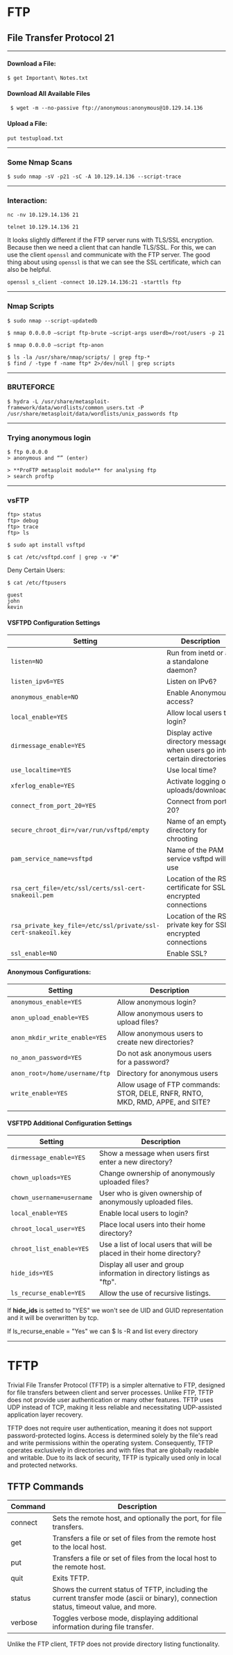 # **FTP**

## **File Transfer Protocol 21**


--------------------------------------------------------------------
#### Download a File:
```shell-session
$ get Important\ Notes.txt
```

#### Download All Available Files
```shell-session
 $ wget -m --no-passive ftp://anonymous:anonymous@10.129.14.136
```

#### Upload a File:
```shell-session
put testupload.txt 
```

--------------------------------------------------------------------
### Some Nmap Scans

```shell-session
$ sudo nmap -sV -p21 -sC -A 10.129.14.136 --script-trace
```

--------------------------------------------------------------------
### Interaction:

```shell-session
nc -nv 10.129.14.136 21
```
```shell-session
telnet 10.129.14.136 21
```

It looks slightly different if the FTP server runs with TLS/SSL encryption. Because then we need a client that can handle TLS/SSL. For this, we can use the client `openssl` and communicate with the FTP server. The good thing about using `openssl` is that we can see the SSL certificate, which can also be helpful.

```shell-session
openssl s_client -connect 10.129.14.136:21 -starttls ftp
```

--------------------------------------------------------------------
### Nmap Scripts

```shell-session
$ sudo nmap --script-updatedb
```

```
$ nmap 0.0.0.0 —script ftp-brute —script-args userdb=/root/users -p 21

$ nmap 0.0.0.0 —script ftp-anon

$ ls -la /usr/share/nmap/scripts/ | grep ftp-*
$ find / -type f -name ftp* 2>/dev/null | grep scripts
```

--------------------------------------------------------------------
### BRUTEFORCE

```
$ hydra -L /usr/share/metasploit-framework/data/wordlists/common_users.txt -P /usr/share/metasploit/data/wordlists/unix_passwords ftp
```

--------------------------------------------------------------------
### Trying anonymous login

```
$ ftp 0.0.0.0
> anonymous and “” (enter)
```
```
> **ProFTP metasploit module** for analysing ftp
> search proftp
```

--------------------------------------------------------------------
### vsFTP

```shell-session
ftp> status
ftp> debug
ftp> trace
ftp> ls
```

```shell-session
$ sudo apt install vsftpd 
```
```shell-session
$ cat /etc/vsftpd.conf | grep -v "#"
```
Deny Certain Users:
```shell-session
$ cat /etc/ftpusers

guest
john
kevin
```
#### VSFTPD Configuration Settings

| Setting                                                       | Description                                                               |
| ------------------------------------------------------------- | ------------------------------------------------------------------------- |
| `listen=NO`                                                   | Run from inetd or as a standalone daemon?                                 |
| `listen_ipv6=YES`                                             | Listen on IPv6?                                                           |
| `anonymous_enable=NO`                                         | Enable Anonymous access?                                                  |
| `local_enable=YES`                                            | Allow local users to login?                                               |
| `dirmessage_enable=YES`                                       | Display active directory messages when users go into certain directories? |
| `use_localtime=YES`                                           | Use local time?                                                           |
| `xferlog_enable=YES`                                          | Activate logging of uploads/downloads?                                    |
| `connect_from_port_20=YES`                                    | Connect from port 20?                                                     |
| `secure_chroot_dir=/var/run/vsftpd/empty`                     | Name of an empty directory for chrooting                                  |
| `pam_service_name=vsftpd`                                     | Name of the PAM service vsftpd will use                                   |
| `rsa_cert_file=/etc/ssl/certs/ssl-cert-snakeoil.pem`          | Location of the RSA certificate for SSL encrypted connections             |
| `rsa_private_key_file=/etc/ssl/private/ssl-cert-snakeoil.key` | Location of the RSA private key for SSL encrypted connections             |
| `ssl_enable=NO`                                               | Enable SSL?                                                               |

#### Anonymous Configurations:

| Setting                        | Description                                                                    |
| ------------------------------ | ------------------------------------------------------------------------------ |
| `anonymous_enable=YES`         | Allow anonymous login?                                                         |
| `anon_upload_enable=YES`       | Allow anonymous users to upload files?                                         |
| `anon_mkdir_write_enable=YES`  | Allow anonymous users to create new directories?                               |
| `no_anon_password=YES`         | Do not ask anonymous users for a password?                                     |
| `anon_root=/home/username/ftp` | Directory for anonymous users                                                  |
| `write_enable=YES`             | Allow usage of FTP commands: STOR, DELE, RNFR, RNTO, MKD, RMD, APPE, and SITE? |
|                                |                                                                                |

#### VSFTPD Additional Configuration Settings

| Setting                        | Description |
|--------------------------------|-------------|
| `dirmessage_enable=YES`        | Show a message when users first enter a new directory? |
| `chown_uploads=YES`            | Change ownership of anonymously uploaded files? |
| `chown_username=username`      | User who is given ownership of anonymously uploaded files. |
| `local_enable=YES`             | Enable local users to login? |
| `chroot_local_user=YES`        | Place local users into their home directory? |
| `chroot_list_enable=YES`       | Use a list of local users that will be placed in their home directory? |
| `hide_ids=YES`                 | Display all user and group information in directory listings as "ftp". |
| `ls_recurse_enable=YES`        | Allow the use of recursive listings. |
If **hide_ids** is setted to "YES" we won't see de UID and GUID representation and it will be overwritten by tcp.

If ls_recurse_enable = "Yes" we can $ ls -R and list every directory

--------------------------------------------------------------------
# TFTP

Trivial File Transfer Protocol (TFTP) is a simpler alternative to FTP, designed for file transfers between client and server processes. Unlike FTP, TFTP does not provide user authentication or many other features. TFTP uses UDP instead of TCP, making it less reliable and necessitating UDP-assisted application layer recovery.

TFTP does not require user authentication, meaning it does not support password-protected logins. Access is determined solely by the file's read and write permissions within the operating system. Consequently, TFTP operates exclusively in directories and with files that are globally readable and writable. Due to its lack of security, TFTP is typically used only in local and protected networks.

## TFTP Commands

| Command  | Description |
|----------|-------------|
| connect  | Sets the remote host, and optionally the port, for file transfers. |
| get      | Transfers a file or set of files from the remote host to the local host. |
| put      | Transfers a file or set of files from the local host to the remote host. |
| quit     | Exits TFTP. |
| status   | Shows the current status of TFTP, including the current transfer mode (ascii or binary), connection status, timeout value, and more. |
| verbose  | Toggles verbose mode, displaying additional information during file transfer. |

Unlike the FTP client, TFTP does not provide directory listing functionality.